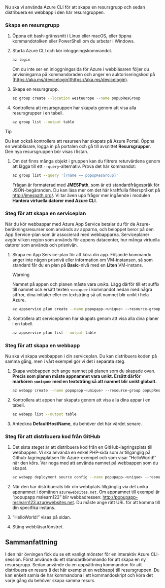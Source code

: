 Nu ska vi använda Azure CLI för att skapa en resursgrupp och sedan distribuera en webbapp i den här resursgruppen. 

### <a name="create-a-resource-group"></a>Skapa en resursgrupp

1. Öppna ett bash-gränssnitt i Linux eller macOS, eller öppna kommandotolken eller PowerShell om du arbetar i Windows.

1. Starta Azure CLI och kör inloggningskommandot.

    ```bash
    az login
    ```
    Om du inte ser en inloggningssida för Azure i webbläsaren följer du anvisningarna på kommandoraden och anger en auktoriseringskod på [https://aka.ms/devicelogin](https://aka.ms/devicelogin).

1. Skapa en resursgrupp.

    ```bash
    az group create --location westeurope --name popupResGroup
    ```

1. Kontrollera att resursgruppen har skapats genom att visa alla resursgrupper i en tabell.

    ```bash
    az group list --output table
    ```

> [!TIP]
> Du kan också kontrollera att resursen har skapats på Azure Portal. Öppna en webbläsare, logga in på portalen och gå till avsnittet **Resursgrupper**. Den nya resursgruppen bör visas i listan.

1. Om det finns många objekt i gruppen kan du filtrera returvärdena genom att lägga till ett `--query`-alternativ. Prova det här kommandot:

    ```bash
    az group list --query '[?name == popupResGroup]'
    ```

    Frågan är formaterad med **JMESPath**, som är ett standardfrågespråk för JSON-begäranden. Du kan läsa mer om det här kraftfulla filterspråket på <http://jmespath.org/>. Vi tar även upp frågor mer ingående i modulen **Hantera virtuella datorer med Azure CLI**.

### <a name="steps-to-create-a-service-plan"></a>Steg för att skapa en serviceplan

När du kör webbappar med Azure App Service betalar du för de Azure-beräkningsresurser som används av apparna, och beloppet beror på den App Service-plan som är associerad med webbapparna. Serviceplaner avgör vilken region som används för appens datacenter, hur många virtuella datorer som används och prisnivån.

1. Skapa en App Service-plan för att köra din app. Följande kommando anger inte någon prisnivå eller information om VM-instansen, så som standard får du en plan på **Basic**-nivå med en **Liten** VM-instans.

    > [!WARNING]
    > Namnet på appen och planen måste vara _unika_. Lägg därför till ett suffix till namnet och ersätt texten `<unique>` i kommandot nedan med några siffror, dina initialer eller en textsträng så att namnet blir unikt i hela Azure. 

    ```bash
    az appservice plan create --name popupapp-<unique> --resource-group popupResGroup --location westeurope
    ```

1. Kontrollera att serviceplanen har skapats genom att visa alla dina planer i en tabell.

    ```bash
    az appservice plan list --output table
    ```

### <a name="steps-to-create-a-web-app"></a>Steg för att skapa en webbapp

Nu ska vi skapa webbappen i din serviceplan. Du kan distribuera koden på samma gång, men i vårt exempel gör vi det i separata steg.

1. Skapa webbappen och ange namnet på planen som du skapade ovan. **Precis som planen måste appnamnet vara unikt. Ersätt därför markören `<unique>` med en textsträng så att namnet blir unikt globalt.**
    ```bash
    az webapp create --name popupapp-<unique> --resource-group popupResGroup --plan popupapp-<unique>
    ```

1. Kontrollera att appen har skapats genom att visa alla dina appar i en tabell.

    ```bash
    az webapp list --output table
    ```

1. Anteckna **DefaultHostName**, du behöver det här värdet senare.

### <a name="steps-to-deploy-code-from-github"></a>Steg för att distribuera kod från GitHub

1. Det sista steget är att distribuera kod från en GitHub-lagringsplats till webbappen. Vi ska använda en enkel PHP-sida som är tillgänglig på Github-lagringsplatsen för Azure-exempel och som visar ”HelloWorld!” när den körs. Var noga med att använda namnet på webbappen som du skapat.

    ```bash
    az webapp deployment source config --name popupapp-<unique> --resource-group popupResGroup --repo-url "https://github.com/Azure-Samples/php-docs-hello-world" --branch master --manual-integration
    ```

1. När den har distribuerats blir din webbplats tillgänglig via det unika appnamnet i domänen `azurewebsites.net`. Om appnamnet till exempel är ”popupapp mslearn123” blir webbadressen: <http://popupapp-mslearn123.azurewebsites.net>. Du måste ange rätt URL för att komma till din specifika instans.

1. ”HelloWorld!” visas på sidan.

1. Stäng webbläsarfönstret.

## <a name="summary"></a>Sammanfattning

I den här övningen fick du se ett vanligt mönster för en interaktiv Azure CLI-session. Först använde du ett standardkommando för att skapa en ny resursgrupp. Sedan använde du en uppsättning kommandon för att distribuera en resurs (i det här exemplet en webbapp) till resursgruppen. Du kan enkelt samla de här kommandona i ett kommandoskript och köra det varje gång du behöver skapa samma resurs.
